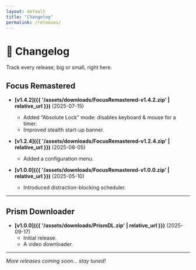 ```yaml
---
layout: default
title: "Changelog"
permalink: /releases/
---
```


# 📝 Changelog

Track every release, big or small, right here.

## Focus Remastered
- **[v1.4.2]({{ '/assets/downloads/FocusRemastered-v1.4.2.zip' | relative_url }})** (2025-07-15)  
  - Added “Absolute Lock” mode: disables keyboard & mouse for a timer.  
  - Improved stealth start-up banner.  

- **[v1.2.4]({{ '/assets/downloads/FocusRemastered-v1.2.4.zip' | relative_url }})** (2025-08-05)  
  - Added a configuration menu.  

- **[v1.0.0]({{ '/assets/downloads/FocusRemastered-v1.0.0.zip' | relative_url }})** (2025-05-10)  
  - Introduced distraction-blocking scheduler.  

---

## Prism Downloader
- **[v1.0.0]({{ '/assets/downloads/PrismDL.zip' | relative_url }})** (2025-09-17)  
  - Initial release.  
  - A video downloader.
  
---

*More releases coming soon… stay tuned!*
